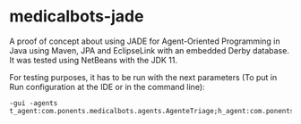 # medicalbots-jade
A proof of concept about using JADE for Agent-Oriented Programming in Java using Maven, JPA and EclipseLink with an embedded Derby database. It was tested using NetBeans with the JDK 11.

For testing purposes, it has to be run with the next parameters (To put in Run configuration at the IDE or in the command line):

    -gui -agents t_agent:com.ponents.medicalbots.agents.AgenteTriage;h_agent:com.ponents.medicalbots.agents.AgenteHistoria
